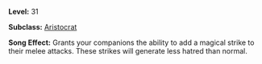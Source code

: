 <!-- TITLE: Song: Song Of Suffering -->

**Level:** 31

**Subclass:** [Aristocrat](aristrocrat)

**Song Effect:** Grants your companions the ability to add a magical strike to their melee attacks.  These strikes will generate less hatred than normal.